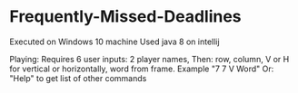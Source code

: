 # Frequently-Missed-Deadlines

Executed on Windows 10 machine
Used java 8 on intellij

Playing:
  Requires 6 user inputs: 
    2 player names,
    Then:
      row, 
      column,
      V or H for vertical or horizontally,
      word from frame.
      Example "7 7 V Word"
    Or:
      "Help" to get list of other commands
